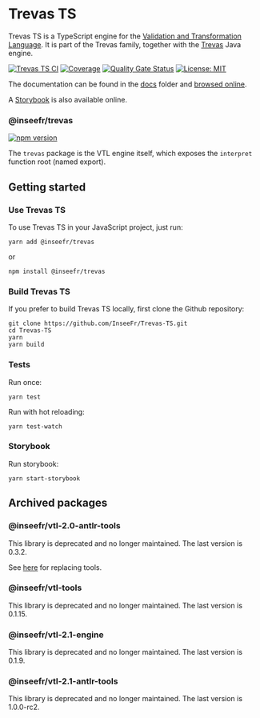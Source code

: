 # Trevas TS

Trevas TS is a TypeScript engine for the [Validation and Transformation Language](https://sdmx.org/?page_id=5096). It is part of the Trevas family, together with the [Trevas](https://github.com/InseeFr/Trevas) Java engine.

[![Trevas TS CI](https://github.com/InseeFr/Trevas-TS/actions/workflows/ci.yml/badge.svg)](https://github.com/InseeFr/Trevas-TS/actions/workflows/ci.yml)
[![Coverage](https://sonarcloud.io/api/project_badges/measure?project=InseeFr_Trevas-TS&metric=coverage)](https://sonarcloud.io/dashboard?id=InseeFr_Trevas-TS)
[![Quality Gate Status](https://sonarcloud.io/api/project_badges/measure?project=InseeFr_Trevas-TS&metric=alert_status)](https://sonarcloud.io/dashboard?id=InseeFr_Trevas-TS)
[![License: MIT](https://img.shields.io/badge/License-MIT-blue.svg)](https://opensource.org/licenses/MIT)

The documentation can be found in the [docs](https://github.com/InseeFr/Trevas-TS/tree/master/docs) folder and [browsed online](https://inseefr.github.io/Trevas-TS).

A [Storybook](https://inseefr.github.io/Trevas-TS/storybook) is also available online.

### @inseefr/trevas

[![npm version](https://badge.fury.io/js/%40inseefr%2Ftrevas.svg)](https://badge.fury.io/js/%40inseefr%2Ftrevas)

The `trevas` package is the VTL engine itself, which exposes the `interpret` function root (named export).

## Getting started

### Use Trevas TS

To use Trevas TS in your JavaScript project, just run:

```
yarn add @inseefr/trevas
```

or

```
npm install @inseefr/trevas
```

### Build Trevas TS

If you prefer to build Trevas TS locally, first clone the Github repository:

```
git clone https://github.com/InseeFr/Trevas-TS.git
cd Trevas-TS
yarn
yarn build
```

### Tests

Run once:

```
yarn test
```

Run with hot reloading:

```
yarn test-watch
```

### Storybook

Run storybook:

```
yarn start-storybook
```

## Archived packages

### @inseefr/vtl-2.0-antlr-tools

This library is deprecated and no longer maintained.
The last version is 0.3.2.

See [here](https://github.com/Making-Sense-Info/VTL-2.0-ANTLR-Tools-TS) for replacing tools.

### @inseefr/vtl-tools

This library is deprecated and no longer maintained.
The last version is 0.1.15.

### @inseefr/vtl-2.1-engine

This library is deprecated and no longer maintained.
The last version is 0.1.9.

### @inseefr/vtl-2.1-antlr-tools

This library is deprecated and no longer maintained.
The last version is 1.0.0-rc2.
